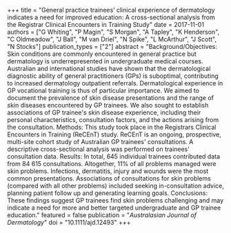 +++
title = "General practice trainees’ clinical experience of dermatology indicates a need for improved education: A cross-sectional analysis from the Registrar Clinical Encounters in Training Study"
date = 2017-11-01
authors = ["G Whiting", "P Magin", "S Morgan", "A Tapley", "K Henderson", "C Oldmeadow", "J Ball", "M van Driel", "N Spike", "L McArthur", "J Scott", "N Stocks"]
publication_types = ["2"]
abstract = "Background/Objectives: Skin conditions are commonly encountered in general practice but dermatology is underrepresented in undergraduate medical courses. Australian and international studies have shown that the dermatological diagnostic ability of general practitioners (GPs) is suboptimal, contributing to increased dermatology outpatient referrals. Dermatological experience in GP vocational training is thus of particular importance. We aimed to document the prevalence of skin disease presentations and the range of skin diseases encountered by GP trainees. We also sought to establish associations of GP trainee's skin disease experience, including their personal characteristics, consultation factors, and the actions arising from the consultation. Methods: This study took place in the Registrars Clinical Encounters in Training (ReCEnT) study. ReCEnT is an ongoing, prospective, multi-site cohort study of Australian GP trainees' consultations. A descriptive cross-sectional analysis was performed on trainees' consultation data. Results: In total, 645 individual trainees contributed data from 84 615 consultations. Altogether, 11% of all problems managed were skin problems. Infections, dermatitis, injury and wounds were the most common presentations. Associations of consultations for skin problems (compared with all other problems) included seeking in-consultation advice, planning patient follow up and generating learning goals. Conclusions: These findings suggest GP trainees find skin problems challenging and may indicate a need for more and better targeted undergraduate and GP trainee education."
featured = false
publication = "*Australasian Journal of Dermatology*"
doi = "10.1111/ajd.12493"
+++

